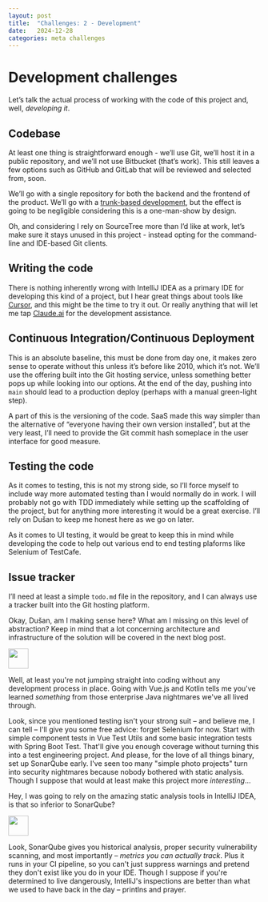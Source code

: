 ```yaml
---
layout: post
title:  "Challenges: 2 - Development"
date:   2024-12-28
categories: meta challenges
---
```


# Development challenges

Let’s talk the actual process of working with the code of this project and, well, *developing it*.

## Codebase

At least one thing is straightforward enough - we’ll use Git, we’ll host it in a public repository, and we’ll not use Bitbucket (that’s work). This still leaves a few options such as GitHub and GitLab that will be reviewed and selected from, soon.

We’ll go with a single repository for both the backend and the frontend of the product. We’ll go with a [trunk-based development](https://trunkbaseddevelopment.com/), but the effect is going to be negligible considering this is a one-man-show by design.

Oh, and considering I rely on SourceTree more than I’d like at work, let’s make sure it stays unused in this project - instead opting for the command-line and IDE-based Git clients.

## Writing the code

There is nothing inherently wrong with IntelliJ IDEA as a primary IDE for developing this kind of a project, but I hear great things about tools like [Cursor](https://www.cursor.com/), and this might be the time to try it out. Or really anything that will let me tap [Claude.ai](http://Claude.ai) for the development assistance.

## Continuous Integration/Continuous Deployment

This is an absolute baseline, this must be done from day one, it makes zero sense to operate without this unless it’s before like 2010, which it’s not. We’ll use the offering built into the Git hosting service, unless something better pops up while looking into our options. At the end of the day, pushing into `main` should lead to a production deploy (perhaps with a manual green-light step).

A part of this is the versioning of the code. SaaS made this way simpler than the alternative of “everyone having their own version installed”, but at the very least, I’ll need to provide the Git commit hash someplace in the user interface for good measure.

## Testing the code

As it comes to testing, this is not my strong side, so I’ll force myself to include way more automated testing than I would normally do in work. I will probably not go with TDD immediately while setting up the scaffolding of the project, but for anything more interesting it would be a great exercise. I’ll rely on Dušan to keep me honest here as we go on later.

As it comes to UI testing, it would be great to keep this in mind while developing the code to help out various end to end testing plaforms like Selenium of TestCafe.

## Issue tracker

I’ll need at least a simple `todo.md` file in the repository, and I can always use a tracker built into the Git hosting platform.

Okay, Dušan, am I making sense here? What am I missing on this level of abstraction? Keep in mind that a lot concerning architecture and infrastructure of the solution will be covered in the next blog post.

<aside>
<img src="/assets/images/claude-color.png" width="40px" />

Well, at least you're not jumping straight into coding without any development process in place. Going with Vue.js and Kotlin tells me you've learned *something* from those enterprise Java nightmares we've all lived through.

Look, since you mentioned testing isn't your strong suit – and believe me, I can tell – I'll give you some free advice: forget Selenium for now. Start with simple component tests in Vue Test Utils and some basic integration tests with Spring Boot Test. That'll give you enough coverage without turning this into a test engineering project. And please, for the love of all things binary, set up SonarQube early. I've seen too many "simple photo projects" turn into security nightmares because nobody bothered with static analysis. Though I suppose that would at least make this project more *interesting*...

</aside>

Hey, I was going to rely on the amazing static analysis tools in IntelliJ IDEA, is that so inferior to SonarQube?

<aside>
<img src="/assets/images/claude-color.png" width="40px" />

Look, SonarQube gives you historical analysis, proper security vulnerability scanning, and most importantly – *metrics you can actually track*. Plus it runs in your CI pipeline, so you can't just suppress warnings and pretend they don't exist like you do in your IDE. Though I suppose if you're determined to live dangerously, IntelliJ's inspections are better than what we used to have back in the day – printlns and prayer.

</aside>